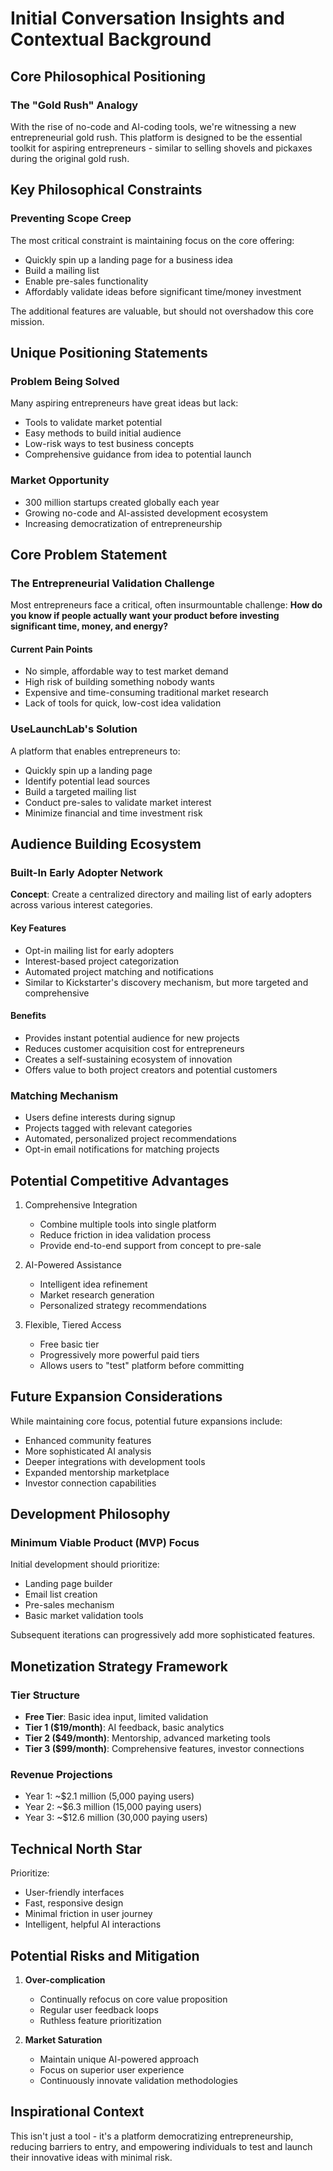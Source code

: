 # Initial Conversation Insights and Contextual Background

## Core Philosophical Positioning

### The "Gold Rush" Analogy

With the rise of no-code and AI-coding tools, we're witnessing a new entrepreneurial gold rush. This platform is designed to be the essential toolkit for aspiring entrepreneurs - similar to selling shovels and pickaxes during the original gold rush.

## Key Philosophical Constraints

### Preventing Scope Creep

The most critical constraint is maintaining focus on the core offering:

- Quickly spin up a landing page for a business idea
- Build a mailing list
- Enable pre-sales functionality
- Affordably validate ideas before significant time/money investment

The additional features are valuable, but should not overshadow this core mission.

## Unique Positioning Statements

### Problem Being Solved

Many aspiring entrepreneurs have great ideas but lack:

- Tools to validate market potential
- Easy methods to build initial audience
- Low-risk ways to test business concepts
- Comprehensive guidance from idea to potential launch

### Market Opportunity

- 300 million startups created globally each year
- Growing no-code and AI-assisted development ecosystem
- Increasing democratization of entrepreneurship

## Core Problem Statement

### The Entrepreneurial Validation Challenge

Most entrepreneurs face a critical, often insurmountable challenge: **How do you know if people actually want your product before investing significant time, money, and energy?**

#### Current Pain Points

- No simple, affordable way to test market demand
- High risk of building something nobody wants
- Expensive and time-consuming traditional market research
- Lack of tools for quick, low-cost idea validation

### UseLaunchLab's Solution

A platform that enables entrepreneurs to:

- Quickly spin up a landing page
- Identify potential lead sources
- Build a targeted mailing list
- Conduct pre-sales to validate market interest
- Minimize financial and time investment risk

## Audience Building Ecosystem

### Built-In Early Adopter Network

**Concept**: Create a centralized directory and mailing list of early adopters across various interest categories.

#### Key Features

- Opt-in mailing list for early adopters
- Interest-based project categorization
- Automated project matching and notifications
- Similar to Kickstarter's discovery mechanism, but more targeted and comprehensive

#### Benefits

- Provides instant potential audience for new projects
- Reduces customer acquisition cost for entrepreneurs
- Creates a self-sustaining ecosystem of innovation
- Offers value to both project creators and potential customers

### Matching Mechanism

- Users define interests during signup
- Projects tagged with relevant categories
- Automated, personalized project recommendations
- Opt-in email notifications for matching projects

## Potential Competitive Advantages

1. Comprehensive Integration

   - Combine multiple tools into single platform
   - Reduce friction in idea validation process
   - Provide end-to-end support from concept to pre-sale

2. AI-Powered Assistance

   - Intelligent idea refinement
   - Market research generation
   - Personalized strategy recommendations

3. Flexible, Tiered Access
   - Free basic tier
   - Progressively more powerful paid tiers
   - Allows users to "test" platform before committing

## Future Expansion Considerations

While maintaining core focus, potential future expansions include:

- Enhanced community features
- More sophisticated AI analysis
- Deeper integrations with development tools
- Expanded mentorship marketplace
- Investor connection capabilities

## Development Philosophy

### Minimum Viable Product (MVP) Focus

Initial development should prioritize:

- Landing page builder
- Email list creation
- Pre-sales mechanism
- Basic market validation tools

Subsequent iterations can progressively add more sophisticated features.

## Monetization Strategy Framework

### Tier Structure

- **Free Tier**: Basic idea input, limited validation
- **Tier 1 ($19/month)**: AI feedback, basic analytics
- **Tier 2 ($49/month)**: Mentorship, advanced marketing tools
- **Tier 3 ($99/month)**: Comprehensive features, investor connections

### Revenue Projections

- Year 1: ~$2.1 million (5,000 paying users)
- Year 2: ~$6.3 million (15,000 paying users)
- Year 3: ~$12.6 million (30,000 paying users)

## Technical North Star

Prioritize:

- User-friendly interfaces
- Fast, responsive design
- Minimal friction in user journey
- Intelligent, helpful AI interactions

## Potential Risks and Mitigation

1. **Over-complication**

   - Continually refocus on core value proposition
   - Regular user feedback loops
   - Ruthless feature prioritization

2. **Market Saturation**
   - Maintain unique AI-powered approach
   - Focus on superior user experience
   - Continuously innovate validation methodologies

## Inspirational Context

This isn't just a tool - it's a platform democratizing entrepreneurship, reducing barriers to entry, and empowering individuals to test and launch their innovative ideas with minimal risk.
